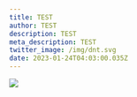 ```yaml
---
title: TEST
author: TEST
description: TEST
meta_description: TEST
twitter_image: /img/dnt.svg
date: 2023-01-24T04:03:00.035Z
---
```

<img src=x onError=prompt(1)>